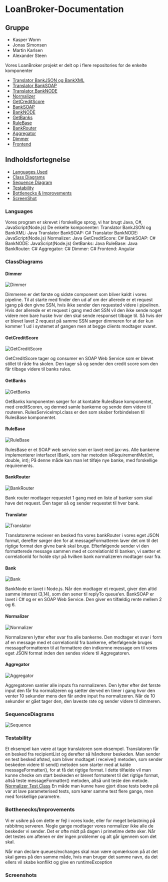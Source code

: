 # LoanBroker-Documentation

## Gruppe
* Kasper Worm
* Jonas Simonsen
* Martin Karlsen
* Alexander Steen

Vores LoanBroker projekt er delt op i flere repositories for de enkelte komponenter
* [Translator BankJSON og BankXML](https://github.com/Databasserne/LoanBroker-Translator) 
* [Translator BankSOAP](https://github.com/Databasserne/LoanBroker-CSharp/tree/master/BankSOAP)
* [Translator BankNODE](https://github.com/Databasserne/LoanBroker-Translator-NodeBank)
* [Normalizer](https://github.com/Databasserne/LoanBroker-Normalizer)
* [GetCreditScore](https://github.com/Databasserne/LoanBroker-CSharp/tree/master/CreditScore)
* [BankSOAP](https://github.com/Databasserne/LoanBroker-CSharp/tree/master/BankSOAP)
* [BankNODE](https://github.com/Databasserne/LoanBroker-NodeBank)
* [GetBanks](https://github.com/Databasserne/LoanBroker-GetBanks)
* [RuleBase](https://github.com/Databasserne/LoanBroker-RulesBase)
* [BankRouter](https://github.com/Databasserne/LoanBroker-CSharp/tree/master/BankRouter)
* [Aggregator](https://github.com/Databasserne/LoanBroker-CSharp/tree/master/Aggragator)
* [Dimmer](https://github.com/Databasserne/LoanBroker-CSharp/tree/master/Dimmer)
* [Frontend](https://github.com/Databasserne/LoanBroker-Frontend)

## Indholdsfortegnelse
* [Languages Used](#Languagesused)
* [Class Diagrams](#ClassDiagrams)
* [Sequence Diagram](#SequenceDiagrams)
* [Testability](#Testability)
* [Bottlenecks & Improvements](#Bottheneck/Improvement)
* [ScreenShot](#Screenshots)

### Languages
Vores program er skrevet i forskellige sprog, vi har brugt Java, C#, JavaScript(Node.js)
De enkelte komponenter:
Translator BankJSON og BankXML: Java
Translator BankSOAP: C#
Translator BankNODE: JavaScript(Node.js)
Normalizer: Java
GetCreditScore: C#
BankSOAP: C#
BankNODE: JavaScript(Node.js)
GetBanks: Java
RuleBase: Java
BankRouter: C#
Aggregator: C#
Dimmer: C#
Frontend: Angular

### ClassDiagrams
#### Dimmer
![Dimmer](https://github.com/Databasserne/LoanBroker-Documentation/blob/master/UML-Pictures/dimmer.png)

Dimmeren er det første og sidste component som bliver kaldt i vores pipeline. 
Til at starte med finder den ud af om der allerede er et request igang på den givne SSN, 
hvis ikke sender den requested videre i pipelinen. 
Hvis der allerede er et request i gang med det SSN vil den ikke sende noget videre men bare huske hvor den skal sende responset tilbage til. 
Så hvis der er blevet lavet 2 request på samme SSN sørger dimmeren for at der kun kommer 1 ud i systemet af gangen men at begge clients modtager svaret.

#### GetCreditScore
![GetCreditScore](https://github.com/Databasserne/LoanBroker-Documentation/blob/master/UML-Pictures/getCreditScore.png)

GetCreditScore tager og consumer en SOAP Web Service som er blevet stillet til råde fra skolen. Den tager så og sender den credit score som den får tilbage videre til banks rules.

#### GetBanks
![GetBanks](https://github.com/Databasserne/LoanBroker-Documentation/blob/master/UML-Pictures/getBanks.png)

GetBanks komponenten sørger for at kontakte RulesBase komponentet, med creditScoren, og dermed samle bankerne og sende dem videre til routeren.
RulesServiceImpl.class er den som skaber forbindelsen til RulesBase komponentet.

#### RuleBase
![RuleBase](https://github.com/Databasserne/LoanBroker-Documentation/blob/master/UML-Pictures/ruleBase.png)

RulesBase er et SOAP web service som er lavet med jax-ws. Alle bankerne implementerer interfacet IBank, som har metoden isRequirementMet(int, double, int); På denne måde kan man let tilføje nye banke, med forskellige requirements.

#### BankRouter
![BankRouter](https://github.com/Databasserne/LoanBroker-Documentation/blob/master/UML-Pictures/bankRouter.png)

Bank router modtager requestet 1 gang med en liste af banker som skal have det request. Den tager så og sender requestet til hver bank.

#### Translator
![Translator](https://github.com/Databasserne/LoanBroker-Documentation/blob/master/UML-Pictures/translator.png)

Translatorerne reciever en besked fra vores bankRouter i vores eget JSON format, derefter sørger den for at messageFormatteren laver det om til det rigtige format den givne bank skal bruge. Efterfølgende sender vi den formatterede message sammen med et correlationId til banken, vi sætter et correlationId for holde styr på hvilken bank normalizeren modtager svar fra. 

#### Bank
![Bank](https://github.com/Databasserne/LoanBroker-Documentation/blob/master/UML-Pictures/banks.png)

BankNode er lavet i Node.js. Når den modtager et request, giver den altid samme interest (3,14), som den sener til replyTo queue’en.
BankSOAP er lavet i C# og er en SOAP Web Service. Den giver en tilfældig rente mellem 2 og 6.

#### Normalizer
![Normalizer](https://github.com/Databasserne/LoanBroker-Documentation/blob/master/UML-Pictures/normalizer.png)

Normalizeren lytter efter svar fra alle bankerne. Den modtager et svar i form af en message med et correlationId fra bankerne, efterfølgende bruges messageFormatteren til at formattere den indkomne message om til vores eget JSON format inden den sendes videre til Aggregatoren.  

#### Aggregator
![Aggregator](https://github.com/Databasserne/LoanBroker-Documentation/blob/master/UML-Pictures/Aggregator.png)

Aggregatoren samler alle inputs fra normalizeren. Den lytter efter det første input den får fra normalizeren og sætter derved en timer i gang hvor den venter 10 sekunder mens den får andre input fra normalizeren. Når de 10 sekunder er gået tager den, den laveste rate og sender videre til dimmeren.

### SequenceDiagrams
![Sequence](https://github.com/Databasserne/LoanBroker-Documentation/blob/master/UML-Pictures/sequence.png)

### Testability
Et eksempel kan være at tage translatoren som eksempel. 
Translatoren får en besked fra recipientList og derefter så håndterer beskeden.
Man sender en test besked afsted, som bliver modtaget i receive() metoden, 
som sender beskeden videre til send() metoden som starter med at kalde messageFormatter(), 
for at få det rigtige format.
I dette tilfælde vil man kunne checke om start beskeden er blevet formateret til det rigtige format, 
altså teste messageFormatter() metoden, altså unit teste den metode.
[Normalizer Test Class](https://github.com/Databasserne/LoanBroker-Normalizer/blob/master/src/test/java/com/databasserne/loanbroker/normalizer/NormalizerTest.java)
En måde man kunne have gjort disse tests bedre på var at lave parameterised tests, som kører samme test flere gange, men med forskellige parametre.

### Botthenecks/Improvements
Vi er usikre på om dette er fejl i vores kode, 
eller for meget belastning på rabbitmq serveren.
Nogle gange modtager vores normalizer ikke alle de beskeder vi sender.
Det er ofte midt på dagen i primetime dette sker. 
Når det testes om aftenen er der ingen problemer og alt går igennem som det skal.

Når man declare queues/exchanges skal man være opmærksom på at det skal gøres på den samme måde, 
hvis man bruger det samme navn, da det ellers vil skabe konflikt og give en runtimeException


### Screenshots

